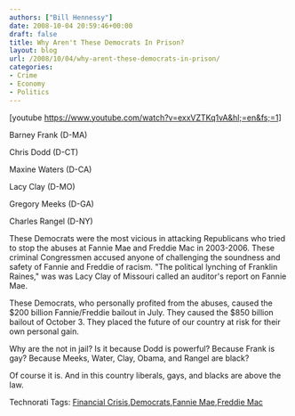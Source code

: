 ```yaml
---
authors: ["Bill Hennessy"]
date: 2008-10-04 20:59:46+00:00
draft: false
title: Why Aren't These Democrats In Prison?
layout: blog
url: /2008/10/04/why-arent-these-democrats-in-prison/
categories:
- Crime
- Economy
- Politics
---
```


[youtube https://www.youtube.com/watch?v=exxVZTKq1vA&hl;=en&fs;=1]

Barney Frank (D-MA)

Chris Dodd (D-CT)

Maxine Waters (D-CA)

Lacy Clay (D-MO)

Gregory Meeks (D-GA)

Charles Rangel (D-NY)

These Democrats were the most vicious in attacking Republicans who tried to stop the abuses at Fannie Mae and Freddie Mac in 2003-2006. These criminal Congressmen accused anyone of challenging the soundness and safety of Fannie and Freddie of racism. "The political lynching of Franklin Raines," was was Lacy Clay of Missouri called an auditor's report on Fannie Mae.

These Democrats, who personally profited from the abuses, caused the $200 billion Fannie/Freddie bailout in July. They caused the $850 billion bailout of October 3. They placed the future of our country at risk for their own personal gain.

Why are the not in jail? Is it because Dodd is powerful? Because Frank is gay? Because Meeks, Water, Clay, Obama, and Rangel are black?

Of course it is. And in this country liberals, gays, and blacks are above the law.

Technorati Tags: [Financial Crisis](https://technorati.com/tags/Financial%20Crisis),[Democrats](https://technorati.com/tags/Democrats),[Fannie Mae](https://technorati.com/tags/Fannie%20Mae),[Freddie Mac](https://technorati.com/tags/Freddie%20Mac)
